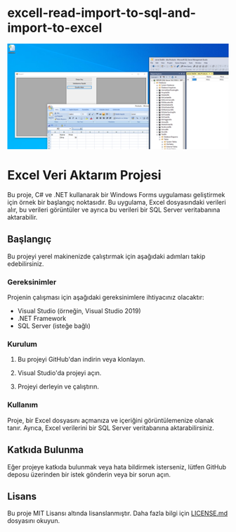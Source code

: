 # excell-read-import-to-sql-and-import-to-excel
![Örnek Ekran Görüntüsü](example.PNG)

 
# Excel Veri Aktarım Projesi

Bu proje, C# ve .NET kullanarak bir Windows Forms uygulaması geliştirmek için örnek bir başlangıç noktasıdır. Bu uygulama, Excel dosyasındaki verileri alır, bu verileri görüntüler ve ayrıca bu verileri bir SQL Server veritabanına aktarabilir.

## Başlangıç

Bu projeyi yerel makinenizde çalıştırmak için aşağıdaki adımları takip edebilirsiniz.

### Gereksinimler

Projenin çalışması için aşağıdaki gereksinimlere ihtiyacınız olacaktır:

- Visual Studio (örneğin, Visual Studio 2019)
- .NET Framework
- SQL Server (isteğe bağlı)

### Kurulum

1. Bu projeyi GitHub'dan indirin veya klonlayın.

2. Visual Studio'da projeyi açın.

3. Projeyi derleyin ve çalıştırın.

### Kullanım

Proje, bir Excel dosyasını açmanıza ve içeriğini görüntülemenize olanak tanır. Ayrıca, Excel verilerini bir SQL Server veritabanına aktarabilirsiniz.

## Katkıda Bulunma

Eğer projeye katkıda bulunmak veya hata bildirmek isterseniz, lütfen GitHub deposu üzerinden bir istek gönderin veya bir sorun açın.

## Lisans

Bu proje MIT Lisansı altında lisanslanmıştır. Daha fazla bilgi için [LICENSE.md](LICENSE.md) dosyasını okuyun.
